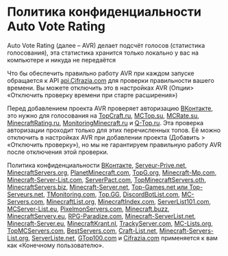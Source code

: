 # Политика конфиденциальности Auto Vote Rating
Auto Vote Rating (далее – AVR) делает подсчёт голосов (статистика голосования), эта статистика хранится только локально у вас на компьютере и никуда не передаётся

Что бы обеспечить правильно работу AVR при каждом запуске обращается к API [api.Cifrazia.com](https://api.cifrazia.com/) для проверки правильности вашего времени. Вы можете отключить это в настройках AVR (Опции> «Отключить проверку времени при старте расширения»)

Перед добавлением проекта AVR проверяет авторизацию [ВКонтакте](https://vk.com/), это нужно для голосования на [TopCraft.ru](http://topcraft.ru/), [MCTop.su](https://mctop.su/), [MCRate.su](http://mcrate.su/), [MinecraftRating.ru](http://minecraftrating.ru/), [MonitoringMinecraft.ru](http://monitoringminecraft.ru/) и [Q-Top.ru](http://q-top.ru/). Эта проверка авторизации проходит только для этих перечисленных топов. Её можно отключить в настройках AVR при добавлении проекта (Добавить > «Отключить проверку»), но мы не гарантируем правильную работу AVR после отключения этой проверки.

Политика конфиденциальности [ВКонтакте](https://vk.com/privacy), [Serveur-Prive.net](https://serveur-prive.net/cgu), [MinecraftServers.org](https://minecraftservers.org/privacy), [PlanetMinecraft.com](https://www.planetminecraft.com/privacy_policy/), [TopG.org](https://topg.org/privacy), [Minecraft-Mp.com](https://minecraft-mp.com/privacy/), [Minecraft-Server-List.com](https://minecraft-server-list.com/privacy/), [ServerPact.com](https://www.serverpact.com/algemene_voorwaarden.htm), [TopMinecraftServers.oth](https://topminecraftservers.org/privacy.php), [MinecraftServers.biz](https://minecraftservers.biz/terms/), [Minecraft-Server.net](https://minecraft-server.net/page/privacy/), [Top-Games.net или Top-Serveurs.net](https://top-games.net/privacy-policy), [TMonitoring.com](https://tmonitoring.com/agreement/), [Top.GG](https://top.gg/privacy), [DiscordBotList.com](https://discordbotlist.com/privacy), [MC-Servers.com](https://mc-servers.com/privacy), [MinecraftList.org](https://minecraftlist.org/privacy-policy), [MinecraftIndex.com](https://www.minecraft-index.com/privacy), [ServerList101.com](https://serverlist101.com/privacy-policy/), [MCServer-List.eu](https://mcserver-list.eu/pravidla), [PixelmonServers.com](https://pixelmonservers.com/privacy-policy), [Minecraft.buzz](https://minecraft.buzz/privacy-policy), [MinecraftServery.eu](https://minecraftservery.eu/gdpr), [RPG-Paradize.com](https://www.rpg-paradize.com/?page=legal), [Minecraft-ServerList.net](https://www.minecraft-serverlist.net/privacy), [Minecraft-Server.eu](https://minecraft-server.eu/datenschutz), [MinecraftKrant.nl](https://www.minecraftkrant.nl/privacy-verklaring), [TrackyServer.com](https://www.trackyserver.com/privacy-policy), [MC-Lists.org](https://mc-lists.org/privacy), [TopMCServers.com](https://topmcservers.com/privacy), [BestServers.com](https://bestservers.com/privacy), [Craft-List.net](https://craft-list.net/privacy), [Minecraft-Servers-List.org](https://www.minecraft-servers-list.org/page/privacy/), [ServerListe.net](https://www.serverliste.net/datenschutz), [GTop100.com](https://gtop100.com/site/privacypolicy) и [Cifrazia.com](https://cifrazia.com/ru/faq/confidentiality) применяется к вам как «Конечному пользователю».
